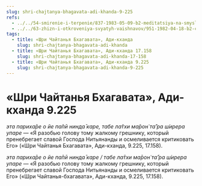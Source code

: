 ```yaml
---
slug: shri-chajtanya-bhagavata-adi-khanda-9-225
refs:
  - ../../54-smirenie-i-terpenie/837-1983-05-09-b2-meditatsiya-na-smysly-tretego-stiha-shikshashtaki-i-smezhnye-temy.md
  - ../../63-zhizn-i-otkroveniya-svyatyh-vaishnavov/951-1982-04-18-b2-c-vrindavan-das-thakur-chajtanya-bhagavata-i-chajtanya-charitamrita.md
tags:
  - title: «Шри Чайтанья Бхагавата», Ади-кханда
    slug: shri-chajtanya-bhagavata-adi-khanda
  - title: «Шри Чайтанья Бхагавата», Ади-кханда 17.158
    slug: shri-chajtanya-bhagavata-adi-khanda-17-158
  - title: «Шри Чайтанья Бхагавата», Ади-кханда 9.225
    slug: shri-chajtanya-bhagavata-adi-khanda-9-225
---
```


# «Шри Чайтанья Бхагавата», Ади-кханда 9.225

*эта париха̄ре о йе па̄пӣ нинда̄ каре, табе ла̄тхи ма̄рон̇ та̄’ра ш́ирера упаре* — «Я разобью голову тому жалкому грешнику, который пренебрегает славой Господа Нитьянанды и осмеливается критиковать Его» («Шри Чайтанья Бхагавата», Ади-кханда, 9.225, 17.158).


*эта париха̄ре о йе па̄пӣ нинда̄ каре / табе ла̄тхи ма̄рон̇ та̄’ра ш́ирера упаре* — «Я разобью голову тому жалкому грешнику, который пренебрегает славой Господа Нитьянанды и осмеливается критиковать Его» («Шри Чайтанья-бхагавата», Ади-кханда, 9.225, 17.158).


